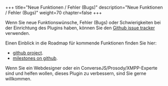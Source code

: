 +++
title="Neue Funktionen / Fehler (Bugs)"
description="Neue Funktionen / Fehler (Bugs)"
weight=70
chapter=false
+++

Wenn Sie neue Funktionswünsche, Fehler (Bugs) oder Schwierigkeiten bei der Einrichtung des Plugins haben, können Sie den [Github issue tracker](https://github.com/JohnXLivingston/peertube-plugin-livechat/issues) verwenden.

Einen Einblick in die Roadmap für kommende Funktionen finden Sie hier:

- [github project](https://github.com/users/JohnXLivingston/projects/1).
- [milestones on github](https://github.com/JohnXLivingston/peertube-plugin-livechat/milestones).

Wenn Sie ein Webdesigner oder ein ConverseJS/Prosody/XMPP-Experte sind und helfen wollen, dieses Plugin zu verbessern, sind Sie gerne willkommen.
